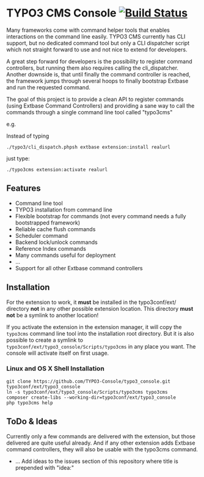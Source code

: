 TYPO3 CMS Console [![Build Status](https://travis-ci.org/TYPO3-Console/typo3_console.svg?branch=master)](https://travis-ci.org/TYPO3-Console/typo3_console)
=================

Many frameworks come with command helper tools that enables interactions on the command line easily.
TYPO3 CMS currently has CLI support, but no dedicated command tool but only a CLI dispatcher script
which not straight forward to use and not nice to extend for developers.

A great step forward for developers is the possibility to register command controllers, but running them
also requires calling the cli_dispatcher. Another downside is, that until finally the command controller is reached,
the framework jumps through several hoops to finally bootstrap Extbase and run the requested command.

The goal of this project is to provide a clean API to register commands (using Extbase Command Controllers) and
providing a sane way to call the commands through a single command line tool called "typo3cms"

e.g.

Instead of typing

```
./typo3/cli_dispatch.phpsh extbase extension:install realurl
```

just type:

```
./typo3cms extension:activate realurl
```

## Features
* Command line tool
* TYPO3 installation from command line
* Flexible bootstrap for commands (not every command needs a fully bootstrapped framework)
* Reliable cache flush commands
* Scheduler command
* Backend lock/unlock commands
* Reference Index commands
* Many commands useful for deployment
* …
* Support for all other Extbase command controllers


## Installation

For the extension to work, it **must** be installed in the typo3conf/ext/ directory **not** in any other possible extension location.
This directory **must not** be a symlink to another location!

If you activate the extension in the extension manager, it will copy the `typo3cms` command line tool
into the installation root directory. But it is also possible to create a symlink to `typo3conf/ext/typo3_console/Scripts/typo3cms`
in any place you want. The console will activate itself on first usage.

### Linux and OS X Shell Installation

```
git clone https://github.com/TYPO3-Console/typo3_console.git typo3conf/ext/typo3_console
ln -s typo3conf/ext/typo3_console/Scripts/typo3cms typo3cms
composer create-libs --working-dir=typo3conf/ext/typo3_console
php typo3cms help
```

## ToDo & Ideas

Currently only a few commands are delivered with the extension, but those delivered are quite useful already. And if any other extension
adds Extbase command controllers, they will also be usable with the typo3cms command.

* … Add ideas to the issues section of this repository where title is prepended with "idea:"
